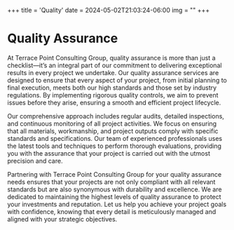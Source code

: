 +++
title = 'Quality'
date = 2024-05-02T21:03:24-06:00
img = ""
+++


# Quality Assurance

At Terrace Point Consulting Group, quality assurance is more than just a checklist—it’s an integral part of our commitment to delivering exceptional results in every project we undertake. Our quality assurance services are designed to ensure that every aspect of your project, from initial planning to final execution, meets both our high standards and those set by industry regulations. By implementing rigorous quality controls, we aim to prevent issues before they arise, ensuring a smooth and efficient project lifecycle.

Our comprehensive approach includes regular audits, detailed inspections, and continuous monitoring of all project activities. We focus on ensuring that all materials, workmanship, and project outputs comply with specific standards and specifications. Our team of experienced professionals uses the latest tools and techniques to perform thorough evaluations, providing you with the assurance that your project is carried out with the utmost precision and care.

Partnering with Terrace Point Consulting Group for your quality assurance needs ensures that your projects are not only compliant with all relevant standards but are also synonymous with durability and excellence. We are dedicated to maintaining the highest levels of quality assurance to protect your investments and reputation. Let us help you achieve your project goals with confidence, knowing that every detail is meticulously managed and aligned with your strategic objectives.

